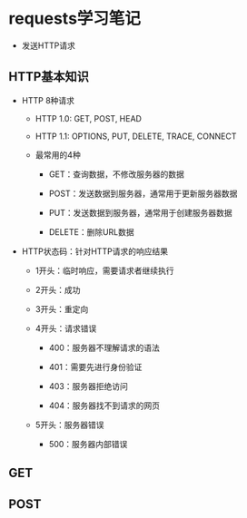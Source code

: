 # requests学习笔记

- 发送HTTP请求

## HTTP基本知识

- HTTP 8种请求
  
  - HTTP 1.0: GET, POST, HEAD
  
  - HTTP 1.1: OPTIONS, PUT, DELETE, TRACE, CONNECT
  
  - 最常用的4种
    
    - GET：查询数据，不修改服务器的数据
    
    - POST：发送数据到服务器，通常用于更新服务器数据
    
    - PUT：发送数据到服务器，通常用于创建服务器数据
    
    - DELETE：删除URL数据

- HTTP状态码：针对HTTP请求的响应结果
  
  - 1开头：临时响应，需要请求者继续执行
  
  - 2开头：成功
  
  - 3开头：重定向
  
  - 4开头：请求错误
    
    - 400：服务器不理解请求的语法
    
    - 401：需要先进行身份验证
    
    - 403：服务器拒绝访问
    
    - 404：服务器找不到请求的网页
  
  - 5开头：服务器错误
    
    - 500：服务器内部错误

## GET















## POST


